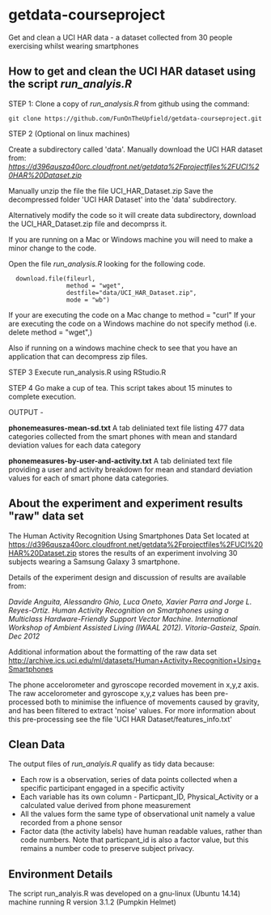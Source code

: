 # getdata-courseproject
Get and clean a UCI HAR data - a dataset collected from 30 people exercising whilst wearing smartphones


How to get and clean the UCI HAR dataset using the script *run_analyis.R*
---

STEP 1: Clone a copy of *run_analysis.R* from github using the command:

```
git clone https://github.com/FunOnTheUpfield/getdata-courseproject.git
```

STEP 2 (Optional on linux machines)

Create a subdirectory called 'data'.
Manually download the UCI HAR dataset from: 
*https://d396qusza40orc.cloudfront.net/getdata%2Fprojectfiles%2FUCI%20HAR%20Dataset.zip*

Manually unzip the file the file UCI_HAR_Dataset.zip
Save the decompressed folder 'UCI HAR Dataset' into the 'data' subdirectory.

Alternatively modify the code so it will create data subdirectory, download the UCI_HAR_Dataset.zip file and decomprss it.

If you are running on a Mac or Windows machine you will need to make a minor change to the code. 

Open the file *run_analysis.R* looking for the following code.

```
  download.file(fileurl, 
                method = "wget",
                destfile="data/UCI_HAR_Dataset.zip",
                mode = "wb")
```

If your are executing the code on a Mac change to method = "curl"
If your are executing the code on a Windows machine do not specify method (i.e. delete method = "wget",)

Also if running on a windows machine check to see that you have an application that can decompress zip files.

STEP 3  Execute run_analysis.R using RStudio.R

STEP 4 Go make a cup of tea.  This script takes about 15 minutes to complete execution.

OUTPUT - 

**phonemeasures-mean-sd.txt**
A tab deliniated text file listing 477 data categories collected from the smart phones with mean and standard deviation values for each data category

**phonemeasures-by-user-and-activity.txt**
A tab deliniated text file providing a user and activity breakdown for mean and standard deviation values for each of smart phone data categories.


About the experiment and experiment results "raw" data set
---

The Human Activity Recognition Using Smartphones Data Set 
located at https://d396qusza40orc.cloudfront.net/getdata%2Fprojectfiles%2FUCI%20HAR%20Dataset.zip
stores the results of an experiment involving 30 subjects wearing a Samsung Galaxy 3 smartphone.

Details of the experiment design and discussion of results are available from:

*Davide Anguita, Alessandro Ghio, Luca Oneto, Xavier Parra and Jorge L. Reyes-Ortiz. Human Activity Recognition on Smartphones using a Multiclass Hardware-Friendly Support Vector Machine. International Workshop of Ambient Assisted Living (IWAAL 2012). Vitoria-Gasteiz, Spain. Dec 2012*

Additional information about the formatting of the raw data set
http://archive.ics.uci.edu/ml/datasets/Human+Activity+Recognition+Using+Smartphones


The phone accelorometer and gyroscope recorded movement in x,y,z axis.
The raw accelorometer and gyroscope x,y,z values has been pre-processed both to minimise the influence of movements caused by gravity, and has been filtered to extract 'noise' values.
For more information about this pre-processing see the file 'UCI HAR Dataset/features_info.txt'


Clean Data
---
The output files of *run_analyis.R* qualify as tidy data because:

- Each row is a observation, series of data points collected when a specific participant engaged in a specific activity
- Each variable has its own column - Particpant_ID, Physical_Activity or a calculated value derived from phone measurement
- All the values form the same type of observational unit namely a value recorded from a phone sensor
- Factor data (the activity labels) have human readable values, rather than code numbers. Note that particpant_id is also a factor value, but this remains a number code to preserve subject privacy.

Environment Details
---
The script run_analyis.R was developed on a gnu-linux (Ubuntu 14.14) machine running
R version 3.1.2 (Pumpkin Helmet)
